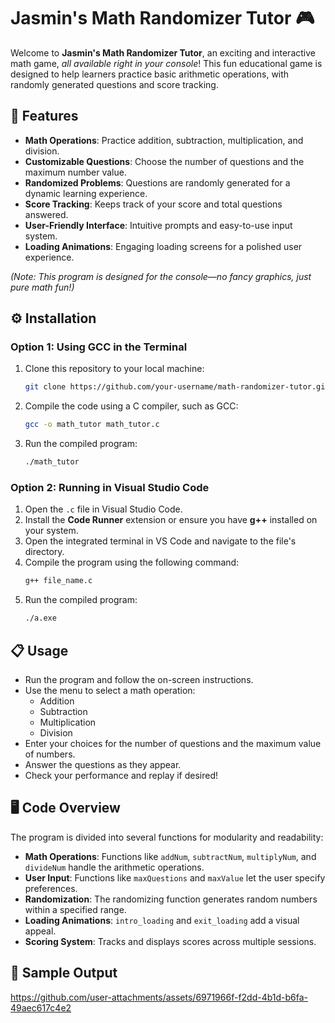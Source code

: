 # **Jasmin's Math Randomizer Tutor** 🎮  

Welcome to **Jasmin's Math Randomizer Tutor**, an exciting and interactive math game, *all available right in your console*! This fun educational game is designed to help learners practice basic arithmetic operations, with randomly generated questions and score tracking.

## 🌟 **Features**
- **Math Operations**: Practice addition, subtraction, multiplication, and division.  
- **Customizable Questions**: Choose the number of questions and the maximum number value.  
- **Randomized Problems**: Questions are randomly generated for a dynamic learning experience.  
- **Score Tracking**: Keeps track of your score and total questions answered.  
- **User-Friendly Interface**: Intuitive prompts and easy-to-use input system.  
- **Loading Animations**: Engaging loading screens for a polished user experience.  

*(Note: This program is designed for the console—no fancy graphics, just pure math fun!)*

## ⚙️ **Installation**

### Option 1: Using GCC in the Terminal  
1. Clone this repository to your local machine:  
   ```bash
   git clone https://github.com/your-username/math-randomizer-tutor.git
   ```  
2. Compile the code using a C compiler, such as GCC:  
   ```bash
   gcc -o math_tutor math_tutor.c
   ```  
3. Run the compiled program:  
   ```bash
   ./math_tutor
   ```  

### Option 2: Running in Visual Studio Code  
1. Open the `.c` file in Visual Studio Code.  
2. Install the **Code Runner** extension or ensure you have **g++** installed on your system.  
3. Open the integrated terminal in VS Code and navigate to the file's directory.  
4. Compile the program using the following command:  
   ```bash
   g++ file_name.c
   ```  
5. Run the compiled program:  
   ```bash
   ./a.exe
   ```

## 📋 **Usage**  
- Run the program and follow the on-screen instructions.  
- Use the menu to select a math operation:
  - Addition
  - Subtraction
  - Multiplication
  - Division  
- Enter your choices for the number of questions and the maximum value of numbers.  
- Answer the questions as they appear.  
- Check your performance and replay if desired!  

## 🖥️ **Code Overview**  
The program is divided into several functions for modularity and readability:

- **Math Operations**: Functions like `addNum`, `subtractNum`, `multiplyNum`, and `divideNum` handle the arithmetic operations.  
- **User Input**: Functions like `maxQuestions` and `maxValue` let the user specify preferences.  
- **Randomization**: The randomizing function generates random numbers within a specified range.  
- **Loading Animations**: `intro_loading` and `exit_loading` add a visual appeal.  
- **Scoring System**: Tracks and displays scores across multiple sessions.  

## 📸 **Sample Output**  
https://github.com/user-attachments/assets/6971966f-f2dd-4b1d-b6fa-49aec617c4e2
